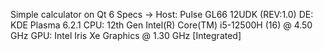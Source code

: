 Simple calculator on Qt 6
Specs ->
Host: Pulse GL66 12UDK (REV:1.0)
DE: KDE Plasma 6.2.1
CPU: 12th Gen Intel(R) Core(TM) i5-12500H (16) @ 4.50 GHz
GPU: Intel Iris Xe Graphics @ 1.30 GHz [Integrated]
